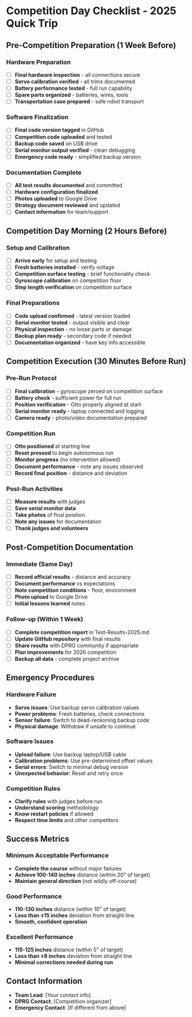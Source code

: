 # Competition Day Checklist - 2025 Quick Trip

## Pre-Competition Preparation (1 Week Before)

### Hardware Preparation
- [ ] **Final hardware inspection** - all connections secure
- [ ] **Servo calibration verified** - all trims documented
- [ ] **Battery performance tested** - full run capability
- [ ] **Spare parts organized** - batteries, wires, tools
- [ ] **Transportation case prepared** - safe robot transport

### Software Finalization  
- [ ] **Final code version tagged** in GitHub
- [ ] **Competition code uploaded** and tested
- [ ] **Backup code saved** on USB drive
- [ ] **Serial monitor output verified** - clean debugging
- [ ] **Emergency code ready** - simplified backup version

### Documentation Complete
- [ ] **All test results documented** and committed
- [ ] **Hardware configuration finalized**
- [ ] **Photos uploaded** to Google Drive
- [ ] **Strategy document reviewed** and updated
- [ ] **Contact information** for team/support

## Competition Day Morning (2 Hours Before)

### Setup and Calibration
- [ ] **Arrive early** for setup and testing
- [ ] **Fresh batteries installed** - verify voltage
- [ ] **Competition surface testing** - brief functionality check
- [ ] **Gyroscope calibration** on competition floor
- [ ] **Step length verification** on competition surface

### Final Preparations
- [ ] **Code upload confirmed** - latest version loaded
- [ ] **Serial monitor tested** - output visible and clear
- [ ] **Physical inspection** - no loose parts or damage
- [ ] **Backup plan ready** - secondary code if needed
- [ ] **Documentation organized** - have key info accessible

## Competition Execution (30 Minutes Before Run)

### Pre-Run Protocol
- [ ] **Final calibration** - gyroscope zeroed on competition surface
- [ ] **Battery check** - sufficient power for full run
- [ ] **Position verification** - Otto properly aligned at start
- [ ] **Serial monitor ready** - laptop connected and logging
- [ ] **Camera ready** - photo/video documentation prepared

### Competition Run
- [ ] **Otto positioned** at starting line
- [ ] **Reset pressed** to begin autonomous run
- [ ] **Monitor progress** (no intervention allowed)
- [ ] **Document performance** - note any issues observed
- [ ] **Record final position** - distance and deviation

### Post-Run Activities
- [ ] **Measure results** with judges
- [ ] **Save serial monitor data** 
- [ ] **Take photos** of final position
- [ ] **Note any issues** for documentation
- [ ] **Thank judges and volunteers**

## Post-Competition Documentation

### Immediate (Same Day)
- [ ] **Record official results** - distance and accuracy
- [ ] **Document performance** vs expectations
- [ ] **Note competition conditions** - floor, environment
- [ ] **Photo upload** to Google Drive
- [ ] **Initial lessons learned** notes

### Follow-up (Within 1 Week)  
- [ ] **Complete competition report** in Test-Results-2025.md
- [ ] **Update GitHub repository** with final results
- [ ] **Share results** with DPRG community if appropriate
- [ ] **Plan improvements** for 2026 competition
- [ ] **Backup all data** - complete project archive

## Emergency Procedures

### Hardware Failure
- **Servo issues**: Use backup servo calibration values
- **Power problems**: Fresh batteries, check connections
- **Sensor failure**: Switch to dead-reckoning backup code
- **Physical damage**: Withdraw if unsafe to continue

### Software Issues
- **Upload failure**: Use backup laptop/USB cable
- **Calibration problems**: Use pre-determined offset values
- **Serial errors**: Switch to minimal debug version
- **Unexpected behavior**: Reset and retry once

### Competition Rules
- **Clarify rules** with judges before run
- **Understand scoring** methodology
- **Know restart policies** if allowed
- **Respect time limits** and other competitors

## Success Metrics

### Minimum Acceptable Performance
- **Complete the course** without major failures
- **Achieve 100-140 inches** distance (within 20" of target)
- **Maintain general direction** (not wildly off-course)

### Good Performance
- **110-130 inches** distance (within 10" of target)  
- **Less than ±15 inches** deviation from straight line
- **Smooth, confident operation**

### Excellent Performance
- **115-125 inches** distance (within 5" of target)
- **Less than ±8 inches** deviation from straight line
- **Minimal corrections needed during run**

## Contact Information
- **Team Lead**: [Your contact info]
- **DPRG Contact**: [Competition organizer]
- **Emergency Contact**: [If different from above]
